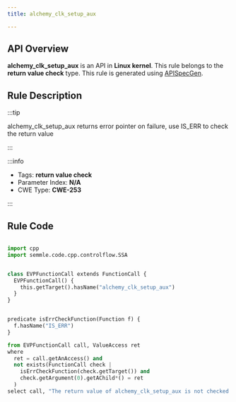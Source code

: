 ```yaml
---
title: alchemy_clk_setup_aux

---
```



## API Overview
**alchemy_clk_setup_aux** is an API in **Linux kernel**. This rule belongs to the **return value check** type. This rule is generated using [APISpecGen](../../tools/APISpecGen).
## Rule Description

:::tip

alchemy_clk_setup_aux returns error pointer on failure, use IS_ERR to check the return value

:::

:::info

- Tags: **return value check**
- Parameter Index: **N/A**
- CWE Type: **CWE-253**

:::

## Rule Code
```python

import cpp
import semmle.code.cpp.controlflow.SSA


class EVPFunctionCall extends FunctionCall {
  EVPFunctionCall() {
    this.getTarget().hasName("alchemy_clk_setup_aux")
  }
}


predicate isErrCheckFunction(Function f) {
  f.hasName("IS_ERR") 
}

from EVPFunctionCall call, ValueAccess ret
where
  ret = call.getAnAccess() and
  not exists(FunctionCall check |
    isErrCheckFunction(check.getTarget()) and
    check.getArgument(0).getAChild*() = ret
  )
select call, "The return value of alchemy_clk_setup_aux is not checked with IS_ERR."
    
```
